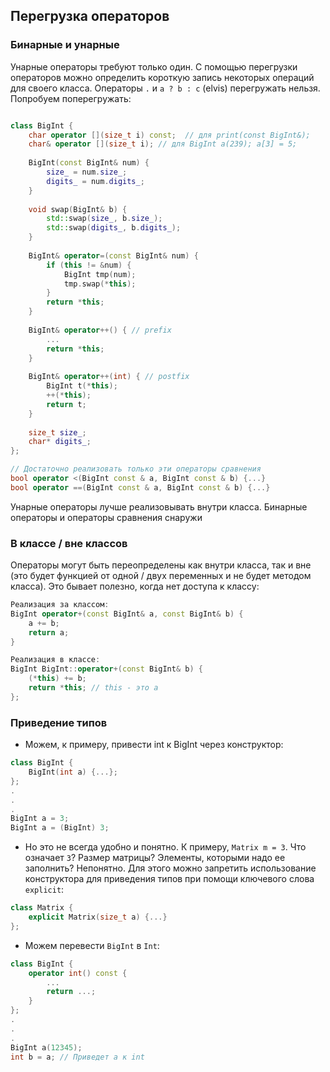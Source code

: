 ## Перегрузка операторов

### Бинарные и унарные

Унарные операторы требуют только один. С помощью перегрузки операторов можно определить короткую запись некоторых операций для своего класса.
Операторы `.` и `a ? b : c` (elvis) перегружать нельзя.
Попробуем поперегружать:
```c++

class BigInt {
    char operator [](size_t i) const;  // для print(const BigInt&);
    char& operator [](size_t i); // для BigInt a(239); a[3] = 5;
    
    BigInt(const BigInt& num) {
        size_ = num.size_;
        digits_ = num.digits_;
    }
    
    void swap(BigInt& b) {
        std::swap(size_, b.size_);
        std::swap(digits_, b.digits_);
    }
    
    BigInt& operator=(const BigInt& num) {
        if (this != &num) {
            BigInt tmp(num);
            tmp.swap(*this);
        }
        return *this;
    }
    
    BigInt& operator++() { // prefix
        ...
        return *this;
    }
    
    BigInt& operator++(int) { // postfix
        BigInt t(*this);
        ++(*this);
        return t;
    }
    
    size_t size_;
    char* digits_;
};

// Достаточно реализовать только эти операторы сравнения
bool operator <(BigInt const & a, BigInt const & b) {...}
bool operator ==(BigInt const & a, BigInt const & b) {...}
```
Унарные операторы лучше реализовывать внутри класса. Бинарные операторы и операторы сравнения снаружи

### В классе / вне классов

Операторы могут быть переопределены как внутри класса, так и вне (это будет функцией от одной / двух переменных и не будет методом класса). 
Это бывает полезно, когда нет доступа к классу:
```c++
Реализация за классом:
BigInt operator+(const BigInt& a, const BigInt& b) {
    a += b;
    return a;
}

Реализация в классе:
BigInt BigInt::operator+(const BigInt& b) {
    (*this) += b;
    return *this; // this - это a
};
```

### Приведение типов

* Можем, к примеру, привести int к BigInt через конструктор:
```c++
class BigInt {
    BigInt(int a) {...};
};
.
.
.
BigInt a = 3;
BigInt a = (BigInt) 3;
```
* Но это не всегда удобно и понятно. К примеру, `Matrix m = 3`. Что означает `3`? Размер матрицы? Элементы, которыми надо ее заполнить? Непонятно.
Для этого можно запретить использование конструктора для приведения типов при помощи ключевого слова `explicit`:
```c++
class Matrix {
    explicit Matrix(size_t a) {...}
};
```

* Можем перевести `BigInt` в `Int`:
```c++
class BigInt {
    operator int() const {
        ...
        return ...;
    }
};
.
.
.
BigInt a(12345);
int b = a; // Приведет a к int
```